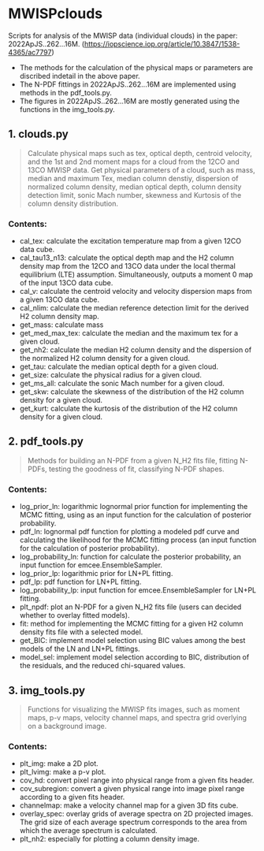 # MWISPclouds
Scripts for analysis of the MWISP data (individual clouds) in the paper: 2022ApJS..262...16M. (https://iopscience.iop.org/article/10.3847/1538-4365/ac7797)   
- The methods for the calculation of the physical maps or parameters are discribed indetail in the above paper.  
- The N-PDF fittings in 2022ApJS..262...16M are implemented using methods in the pdf_tools.py.  
- The figures in 2022ApJS..262...16M are mostly generated using the functions in the img_tools.py.  

## 1. clouds.py 
> Calculate physical maps such as tex, optical depth, centroid velocity, and the 1st and 2nd moment maps for a cloud from the 12CO and 13CO MWISP data. 
> Get physical parameters of a cloud, such as mass, median and maximum Tex, median column denstiy, dispersion of normalized column density, median optical depth, column density detection limit, sonic Mach number, skewness and Kurtosis of the column density distribution.

### Contents:
- cal_tex: calculate the excitation temperature map from a given 12CO data cube.
- cal_tau13_n13: calculate the optical depth map and the H2 column density map from the 12CO and 13CO data under the local thermal equilibrium (LTE) assumption. Simultaneously, outputs a moment 0 map of the input 13CO data cube.
- cal_v: calculate the centroid velocity and velocity dispersion maps from a given 13CO data cube.
- cal_nlim: calculate the median reference detection limit for the derived H2 column density map.
- get_mass: calculate mass
- get_med_max_tex: calculate the median and the maximum tex for a given cloud.
- get_nh2: calculate the median H2 column density and the dispersion of the normalized H2 column density for a given cloud.
- get_tau: calculate the median optical depth for a given cloud.
- get_size: calculate the physical radius for a given cloud.
- get_ms_all: calculate the sonic Mach number for a given cloud.
- get_skw: calculate the skewness of the distribution of the H2 column density for a given cloud.
- get_kurt: calculate the kurtosis of the distribution of the H2 column density for a given cloud.

## 2. pdf_tools.py
> Methods for building an N-PDF from a given N_H2 fits file, fitting N-PDFs, testing the goodness of fit, classifying N-PDF shapes.

### Contents:
- log_prior_ln: logarithmic lognormal prior function for implementing the MCMC fitting, using as an input function for the calculation of posterior probability.
- pdf_ln: lognormal pdf function for plotting a modeled pdf curve and calculating the likelihood for the MCMC fitting process (an input function for the calculation of posterior probability).
- log_probability_ln: function for calculate the posterior probability, an input function for emcee.EnsembleSampler.
- log_prior_lp: logarithmic prior for LN+PL fitting.
- pdf_lp: pdf function for LN+PL fitting.
- log_probability_lp: input function for emcee.EnsembleSampler for LN+PL fitting.
- plt_npdf: plot an N-PDF for a given N_H2 fits file (users can decided whether to overlay fitted models).
- fit: method for implementing the MCMC fitting for a given H2 column density fits file with a selected model.
- get_BIC: implement model selection using BIC values among the best models of the LN and LN+PL fittings. 
- model_sel: implement model selection according to BIC, distribution of the residuals, and the reduced chi-squared values. 

## 3. img_tools.py
> Functions for visualizing the MWISP fits images, such as moment maps, p-v maps, velocity channel maps, and spectra grid overlying on a background image.

### Contents:

- plt_img: make a 2D plot. 
- plt_lvimg: make a p-v plot. 
- cov_hd: convert pixel range into physical range from a given fits header.
- cov_subregion: convert a given physical range into image pixel range according to a given fits header. 
- channelmap: make a velocity channel map for a given 3D fits cube.
- overlay_spec: overlay grids of average spectra on 2D projected images. The grid size of each average spectrum corresponds to the area from which the average spectrum is calculated.
- plt_nh2: especially for plotting a column density image.
